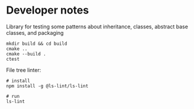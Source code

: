 # Developer notes

Library for testing some patterns about inheritance, classes, abstract base classes, and packaging

```
mkdir build && cd build
cmake ..
cmake --build .
ctest
```

File tree linter:

```shell
# install
npm install -g @ls-lint/ls-lint

# run
ls-lint
```
